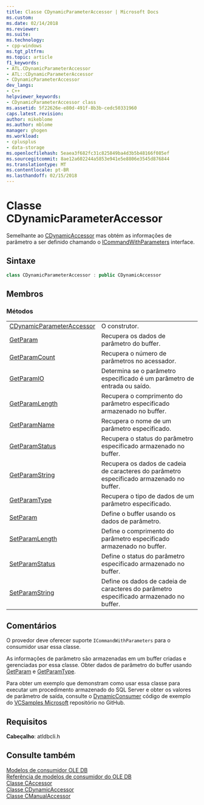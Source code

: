 ```yaml
---
title: Classe CDynamicParameterAccessor | Microsoft Docs
ms.custom: 
ms.date: 02/14/2018
ms.reviewer: 
ms.suite: 
ms.technology:
- cpp-windows
ms.tgt_pltfrm: 
ms.topic: article
f1_keywords:
- ATL.CDynamicParameterAccessor
- ATL::CDynamicParameterAccessor
- CDynamicParameterAccessor
dev_langs:
- C++
helpviewer_keywords:
- CDynamicParameterAccessor class
ms.assetid: 5f22626e-e80d-491f-8b3b-cedc50331960
caps.latest.revision: 
author: mikeblome
ms.author: mblome
manager: ghogen
ms.workload:
- cplusplus
- data-storage
ms.openlocfilehash: 5eaea3f682fc31c825849ba4d3b5b48166f085ef
ms.sourcegitcommit: 8ae12a602244a5853e941e5e8806e3545d876844
ms.translationtype: MT
ms.contentlocale: pt-BR
ms.lasthandoff: 02/15/2018
---
```

# <a name="cdynamicparameteraccessor-class"></a>Classe CDynamicParameterAccessor

Semelhante ao [CDynamicAccessor](../../data/oledb/cdynamicaccessor-class.md) mas obtém as informações de parâmetro a ser definido chamando o [ICommandWithParameters](/sql/relational-databases/native-client-ole-db-interfaces/icommandwithparameters) interface.

## <a name="syntax"></a>Sintaxe

```cpp
class CDynamicParameterAccessor : public CDynamicAccessor
```

## <a name="members"></a>Membros

### <a name="methods"></a>Métodos

|||
|-|-|
|[CDynamicParameterAccessor](../../data/oledb/cdynamicparameteraccessor-cdynamicparameteraccessor.md)|O construtor.|
|[GetParam](../../data/oledb/cdynamicparameteraccessor-getparam.md)|Recupera os dados de parâmetro do buffer.|
|[GetParamCount](../../data/oledb/cdynamicparameteraccessor-getparamcount.md)|Recupera o número de parâmetros no acessador.|
|[GetParamIO](../../data/oledb/cdynamicparameteraccessor-getparamio.md)|Determina se o parâmetro especificado é um parâmetro de entrada ou saído.|
|[GetParamLength](../../data/oledb/cdynamicparameteraccessor-getparamlength.md)|Recupera o comprimento do parâmetro especificado armazenado no buffer.|
|[GetParamName](../../data/oledb/cdynamicparameteraccessor-getparamname.md)|Recupera o nome de um parâmetro especificado.|
|[GetParamStatus](../../data/oledb/cdynamicparameteraccessor-getparamstatus.md)|Recupera o status do parâmetro especificado armazenado no buffer.|
|[GetParamString](../../data/oledb/cdynamicparameteraccessor-getparamstring.md)|Recupera os dados de cadeia de caracteres do parâmetro especificado armazenado no buffer.|
|[GetParamType](../../data/oledb/cdynamicparameteraccessor-getparamtype.md)|Recupera o tipo de dados de um parâmetro especificado.|
|[SetParam](../../data/oledb/cdynamicparameteraccessor-setparam.md)|Define o buffer usando os dados de parâmetro.|
|[SetParamLength](../../data/oledb/cdynamicparameteraccessor-setparamlength.md)|Define o comprimento do parâmetro especificado armazenado no buffer.|
|[SetParamStatus](../../data/oledb/cdynamicparameteraccessor-setparamstatus.md)|Define o status do parâmetro especificado armazenado no buffer.|
|[SetParamString](../../data/oledb/cdynamicparameteraccessor-setparamstring.md)|Define os dados de cadeia de caracteres do parâmetro especificado armazenado no buffer.|

## <a name="remarks"></a>Comentários

O provedor deve oferecer suporte `ICommandWithParameters` para o consumidor usar essa classe.

As informações de parâmetro são armazenadas em um buffer criadas e gerenciadas por essa classe. Obter dados de parâmetro do buffer usando [GetParam](../../data/oledb/cdynamicparameteraccessor-getparam.md) e [GetParamType](../../data/oledb/cdynamicparameteraccessor-getparamtype.md).

Para obter um exemplo que demonstram como usar essa classe para executar um procedimento armazenado do SQL Server e obter os valores de parâmetro de saída, consulte o [DynamicConsumer](https://github.com/Microsoft/VCSamples/tree/master/VC2008Samples/ATL/OLEDB/Consumer/DynamicConsumer) código de exemplo do [VCSamples Microsoft](https://github.com/Microsoft/VCSamples) repositório no GitHub.

## <a name="requirements"></a>Requisitos

**Cabeçalho**: atldbcli.h

## <a name="see-also"></a>Consulte também

[Modelos de consumidor OLE DB](../../data/oledb/ole-db-consumer-templates-cpp.md)  
[Referência de modelos de consumidor do OLE DB](../../data/oledb/ole-db-consumer-templates-reference.md)  
[Classe CAccessor](../../data/oledb/caccessor-class.md)  
[Classe CDynamicAccessor](../../data/oledb/cdynamicaccessor-class.md)  
[Classe CManualAccessor](../../data/oledb/cmanualaccessor-class.md)  
